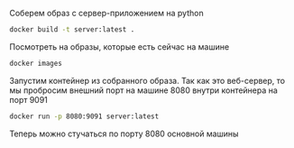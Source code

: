 Соберем образ с сервер-приложением на python

```bash
docker build -t server:latest .
```

Посмотреть на образы, которые есть сейчас на машине

```bash
docker images
```

Запустим контейнер из собранного образа.
Так как это веб-сервер, то мы пробросим внешний порт на машине 8080 внутри контейнера на порт 9091

```bash
docker run -p 8080:9091 server:latest
```

Теперь можно стучаться по порту 8080 основной машины